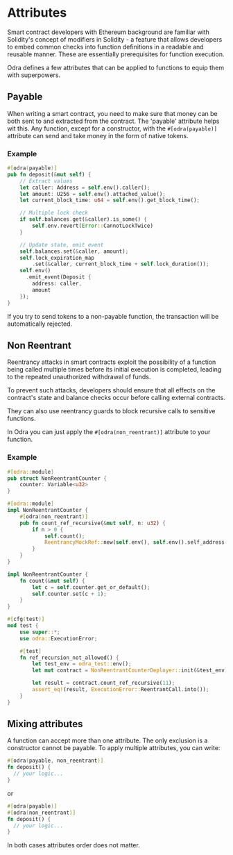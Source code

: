 # Attributes

Smart contract developers with Ethereum background are familiar with Solidity's concept of modifiers in Solidity - a feature that 
allows developers to embed common checks into function definitions in a readable and reusable manner. 
These are essentially prerequisites for function execution.

Odra defines a few attributes that can be applied to functions to equip them with superpowers.

## Payable

When writing a smart contract, you need to make sure that money can be both sent to and extracted from the contract. The 'payable' attribute helps wit this. Any function, except for a constructor, with the `#[odra(payable)]` attribute can send and take money in the form of native tokens. 

### Example

```rust title=examples/src/contracts/tlw.rs
#[odra(payable)]
pub fn deposit(&mut self) {
    // Extract values
    let caller: Address = self.env().caller();
    let amount: U256 = self.env().attached_value();
    let current_block_time: u64 = self.env().get_block_time();

    // Multiple lock check
    if self.balances.get(&caller).is_some() {
        self.env.revert(Error::CannotLockTwice)
    }

    // Update state, emit event
    self.balances.set(&caller, amount);
    self.lock_expiration_map
        .set(&caller, current_block_time + self.lock_duration());
    self.env()
      .emit_event(Deposit {
        address: caller,
        amount
    });
}
```

If you try to send tokens to a non-payable function, the transaction will be automatically rejected.


## Non Reentrant

Reentrancy attacks in smart contracts exploit the possibility of a function being called multiple times before its initial execution is completed, leading to the repeated unauthorized withdrawal of funds. 

To prevent such attacks, developers should ensure that all effects on the contract's state and balance checks occur before calling external contracts. 

They can also use reentrancy guards to block recursive calls to sensitive functions.

In Odra you can just apply the `#[odra(non_reentrant)]` attribute to your function.

### Example

```rust
#[odra::module]
pub struct NonReentrantCounter {
    counter: Variable<u32>
}

#[odra::module]
impl NonReentrantCounter {
    #[odra(non_reentrant)]
    pub fn count_ref_recursive(&mut self, n: u32) {
        if n > 0 {
            self.count();
            ReentrancyMockRef::new(self.env(), self.env().self_address()).count_ref_recursive(n - 1);
        }
    }
}

impl NonReentrantCounter {
    fn count(&mut self) {
        let c = self.counter.get_or_default();
        self.counter.set(c + 1);
    }
}

#[cfg(test)]
mod test {
    use super::*;
    use odra::ExecutionError;

    #[test]
    fn ref_recursion_not_allowed() {
        let test_env = odra_test::env();
        let mut contract = NonReentrantCounterDeployer::init(&test_env);

        let result = contract.count_ref_recursive(11);
        assert_eq!(result, ExecutionError::ReentrantCall.into());
    }
}
```

## Mixing attributes

A function can accept more than one attribute. The only exclusion is a constructor cannot be payable.
To apply multiple attributes, you can write:

```rust
#[odra(payable, non_reentrant)]
fn deposit() {
  // your logic...
}
```

or 

```rust
#[odra(payable)]
#[odra(non_reentrant)]
fn deposit() {
  // your logic...
}
```

In both cases attributes order does not matter.
